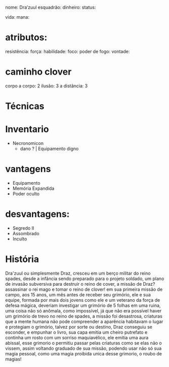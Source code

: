 nome: Dra’zuul
esquadrão:
dinheiro:
status:


vida:
mana:

# atributos:
resistência:
força:
habilidade:
foco:
poder de fogo:
vontade:

# caminho clover
corpo a corpo: 2
ilusão: 3
a distância: 3
# Técnicas

# Inventario
- Necronomicon
	- dano ? | Equipamento digno
# vantagens
- Equipamento
- Memória Expandida
- Poder oculto

# desvantagens:
- Segredo II
- Assombrado
- Inculto

# História
Dra'zuul ou simplesmente Draz, cresceu em um berço militar do reino spades, desde a infância sendo preparado para o projeto soldado, um plano de invasão subversiva para destruir o reino de cover, a missão de Draz? assassinar o rei mago e tomar o reino de clover!
em sua primeira missão de campo, aos 15 anos, um mês antes de receber seu grimório, ele e sua equipe, formada por mais dois jovens como ele e um veterano da força de defesa mágica, deveriam investigar um grimório de 5 folhas em uma ruina, uma coisa não só anômala, como impossível, já que não era possível haver um grimório de trevo no reino de spades, a missão foi desastrosa, criaturas que a mente humana não pode compreender a aparência habitavam o lugar e protegiam o grimório, talvez por sorte ou destino, Draz conseguiu se esconder, e empunhar o livro, sua capa emitia um cheiro putrefato e continha um rosto com um sorriso maquiavélico, ele emitia uma aura abissal, esse grimorio o permitiu passar pelas criaturas como se elas não o vissem, assim voltando graduado de sua missão, podendo usar não só sua magia pessoal, como uma magia proibida unica desse grimorio, o roubo de magias!